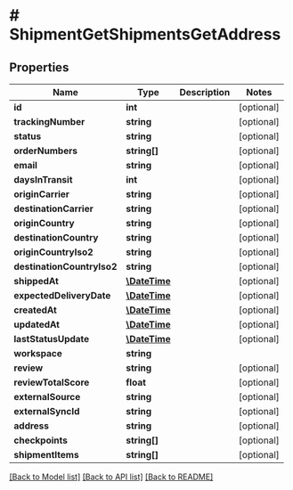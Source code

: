 # # ShipmentGetShipmentsGetAddress

## Properties

Name | Type | Description | Notes
------------ | ------------- | ------------- | -------------
**id** | **int** |  | [optional] 
**trackingNumber** | **string** |  | [optional] 
**status** | **string** |  | [optional] 
**orderNumbers** | **string[]** |  | [optional] 
**email** | **string** |  | [optional] 
**daysInTransit** | **int** |  | [optional] 
**originCarrier** | **string** |  | [optional] 
**destinationCarrier** | **string** |  | [optional] 
**originCountry** | **string** |  | [optional] 
**destinationCountry** | **string** |  | [optional] 
**originCountryIso2** | **string** |  | [optional] 
**destinationCountryIso2** | **string** |  | [optional] 
**shippedAt** | [**\DateTime**](\DateTime.md) |  | [optional] 
**expectedDeliveryDate** | [**\DateTime**](\DateTime.md) |  | [optional] 
**createdAt** | [**\DateTime**](\DateTime.md) |  | [optional] 
**updatedAt** | [**\DateTime**](\DateTime.md) |  | [optional] 
**lastStatusUpdate** | [**\DateTime**](\DateTime.md) |  | [optional] 
**workspace** | **string** |  | 
**review** | **string** |  | [optional] 
**reviewTotalScore** | **float** |  | [optional] 
**externalSource** | **string** |  | [optional] 
**externalSyncId** | **string** |  | [optional] 
**address** | **string** |  | [optional] 
**checkpoints** | **string[]** |  | [optional] 
**shipmentItems** | **string[]** |  | [optional] 

[[Back to Model list]](../../README.md#documentation-for-models) [[Back to API list]](../../README.md#documentation-for-api-endpoints) [[Back to README]](../../README.md)


